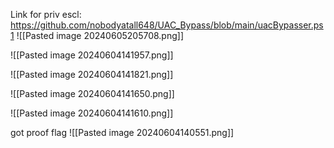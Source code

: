 Link for priv escl: https://github.com/nobodyatall648/UAC_Bypass/blob/main/uacBypasser.ps1
![[Pasted image 20240605205708.png]]

![[Pasted image 20240604141957.png]]


![[Pasted image 20240604141821.png]]

![[Pasted image 20240604141650.png]]


![[Pasted image 20240604141610.png]]

got proof flag
![[Pasted image 20240604140551.png]]